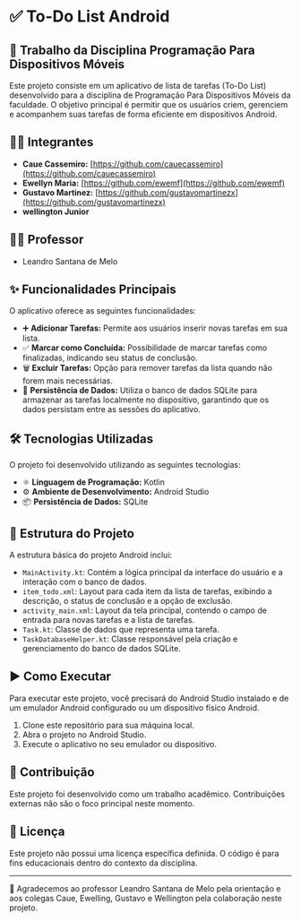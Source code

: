 # ✅ To-Do List Android

## 📱 Trabalho da Disciplina Programação Para Dispositivos Móveis

Este projeto consiste em um aplicativo de lista de tarefas (To-Do List) desenvolvido para a disciplina de Programação Para Dispositivos Móveis da faculdade. O objetivo principal é permitir que os usuários criem, gerenciem e acompanhem suas tarefas de forma eficiente em dispositivos Android.

## 🧑‍🎓 Integrantes

* **Caue Cassemiro:** [https://github.com/cauecassemiro](https://github.com/cauecassemiro)
* **Ewellyn Maria:** [https://github.com/ewemf](https://github.com/ewemf)
* **Gustavo Martinez:** [https://github.com/gustavomartinezx](https://github.com/gustavomartinezx)
* **wellington Junior**

## 👨‍🏫 Professor

* Leandro Santana de Melo

## ✨ Funcionalidades Principais

O aplicativo oferece as seguintes funcionalidades:

* ➕ **Adicionar Tarefas:** Permite aos usuários inserir novas tarefas em sua lista.
* ✅ **Marcar como Concluída:** Possibilidade de marcar tarefas como finalizadas, indicando seu status de conclusão.
* 🗑️ **Excluir Tarefas:** Opção para remover tarefas da lista quando não forem mais necessárias.
* 💾 **Persistência de Dados:** Utiliza o banco de dados SQLite para armazenar as tarefas localmente no dispositivo, garantindo que os dados persistam entre as sessões do aplicativo.

## 🛠️ Tecnologias Utilizadas

O projeto foi desenvolvido utilizando as seguintes tecnologias:

* ⚛️ **Linguagem de Programação:** Kotlin
* ⚙️ **Ambiente de Desenvolvimento:** Android Studio
* 📦 **Persistência de Dados:** SQLite

## 📂 Estrutura do Projeto

A estrutura básica do projeto Android inclui:

* `MainActivity.kt`: Contém a lógica principal da interface do usuário e a interação com o banco de dados.
* `item_todo.xml`: Layout para cada item da lista de tarefas, exibindo a descrição, o status de conclusão e a opção de exclusão.
* `activity_main.xml`: Layout da tela principal, contendo o campo de entrada para novas tarefas e a lista de tarefas.
* `Task.kt`: Classe de dados que representa uma tarefa.
* `TaskDatabaseHelper.kt`: Classe responsável pela criação e gerenciamento do banco de dados SQLite.

## ▶️ Como Executar

Para executar este projeto, você precisará do Android Studio instalado e de um emulador Android configurado ou um dispositivo físico Android.

1.  Clone este repositório para sua máquina local.
2.  Abra o projeto no Android Studio.
3.  Execute o aplicativo no seu emulador ou dispositivo.

## 🤝 Contribuição

Este projeto foi desenvolvido como um trabalho acadêmico. Contribuições externas não são o foco principal neste momento.

## 📜 Licença

Este projeto não possui uma licença específica definida. O código é para fins educacionais dentro do contexto da disciplina.

---

🙏 Agradecemos ao professor Leandro Santana de Melo pela orientação e aos colegas Caue, Ewelling, Gustavo e Wellington pela colaboração neste projeto. 

